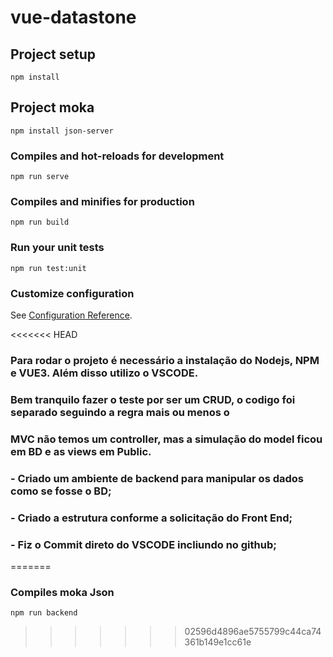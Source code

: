 # vue-datastone

## Project setup
```
npm install
```
## Project moka
```
npm install json-server
```


### Compiles and hot-reloads for development
```
npm run serve
```

### Compiles and minifies for production
```
npm run build
```

### Run your unit tests
```
npm run test:unit
```

### Customize configuration
See [Configuration Reference](https://cli.vuejs.org/config/).


<<<<<<< HEAD
### Para rodar o projeto é necessário a instalação do Nodejs, NPM e VUE3. Além disso utilizo o VSCODE.

### Bem tranquilo fazer o teste por ser um CRUD, o codigo foi separado seguindo a regra mais ou menos o
### MVC não temos um controller, mas a simulação do model ficou em BD e as views em Public.
 
### - Criado um ambiente de backend para manipular os dados como se fosse o BD;
### - Criado a estrutura conforme a solicitação do Front End;
### - Fiz o Commit direto do VSCODE incliundo no github;
=======
### Compiles moka Json
```
npm run backend
```
>>>>>>> 02596d4896ae5755799c44ca74361b149e1cc61e

